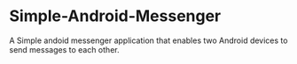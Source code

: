 # Simple-Android-Messenger
A Simple andoid messenger application that enables two Android devices to send messages to each other.
